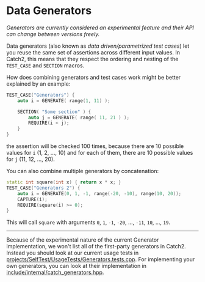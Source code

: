 <a id="top"></a>
# Data Generators

_Generators are currently considered an experimental feature and their
API can change between versions freely._

Data generators (also known as _data driven/parametrized test cases_)
let you reuse the same set of assertions across different input values.
In Catch2, this means that they respect the ordering and nesting
of the `TEST_CASE` and `SECTION` macros.

How does combining generators and test cases work might be better
explained by an example:

```cpp
TEST_CASE("Generators") {
    auto i = GENERATE( range(1, 11) );

    SECTION( "Some section" ) {
        auto j = GENERATE( range( 11, 21 ) );
        REQUIRE(i < j);
    }
}
```

the assertion will be checked 100 times, because there are 10 possible
values for `i` (1, 2, ..., 10) and for each of them, there are 10 possible
values for `j` (11, 12, ..., 20).

You can also combine multiple generators by concatenation:
```cpp
static int square(int x) { return x * x; }
TEST_CASE("Generators 2") {
    auto i = GENERATE(0, 1, -1, range(-20, -10), range(10, 20));
    CAPTURE(i);
    REQUIRE(square(i) >= 0);
}
```

This will call `square` with arguments `0`, `1`, `-1`, `-20`, ..., `-11`,
`10`, ..., `19`.

----------

Because of the experimental nature of the current Generator implementation,
we won't list all of the first-party generators in Catch2. Instead you
should look at our current usage tests in
[projects/SelfTest/UsageTests/Generators.tests.cpp](/projects/SelfTest/UsageTests/Generators.tests.cpp).
For implementing your own generators, you can look at their implementation in
[include/internal/catch_generators.hpp](/include/internal/catch_generators.hpp).
